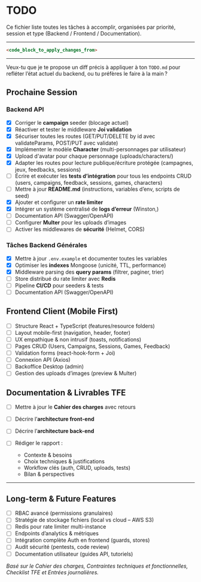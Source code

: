 # TODO

Ce fichier liste toutes les tâches à accomplir, organisées par priorité, session et type (Backend / Frontend / Documentation).

---



```markdown
<code_block_to_apply_changes_from>
```

---



Veux-tu que je te propose un diff précis à appliquer à ton `TODO.md` pour refléter l’état actuel du backend, ou tu préfères le faire à la main ?

## Prochaine Session

### Backend API

* [x] Corriger le **campaign** seeder (blocage actuel)
* [x] Réactiver et tester le middleware **Joi validation**
* [x] Sécuriser toutes les routes (GET/PUT/DELETE by id avec validateParams, POST/PUT avec validate)
* [x] Implémenter le modèle **Character** (multi-personnages par utilisateur)
* [x] Upload d'avatar pour chaque personnage (uploads/characters/)
* [x] Adapter les routes pour lecture publique/écriture protégée (campagnes, jeux, feedbacks, sessions)
* [ ] Écrire et exécuter les **tests d’intégration** pour tous les endpoints CRUD (users, campaigns, feedback, sessions, games, characters)
* [ ] Mettre à jour **README.md** (instructions, variables d’env, scripts de seed)
* [x] Ajouter et configurer un **rate limiter** 
* [x] Intégrer un système centralisé de **logs d’erreur** (Winston,)
* [ ] Documentation API (Swagger/OpenAPI)
* [ ] Configurer **Multer** pour les uploads d’images
* [ ] Activer les middlewares de **sécurité** (Helmet, CORS)

### Tâches Backend Générales

* [x] Mettre à jour `.env.example` et documenter toutes les variables
* [x] Optimiser les **indexes** Mongoose (unicité, TTL, performance)
* [x] Middleware parsing des **query params** (filtrer, paginer, trier)
* [ ] Store distribué du rate limiter avec **Redis**
* [ ] Pipeline **CI/CD** pour seeders & tests
* [ ] Documentation API (Swagger/OpenAPI)

## Frontend Client (Mobile First)

* [ ] Structure React + TypeScript (features/resource folders)
* [ ] Layout mobile-first (navigation, header, footer)
* [ ] UX empathique & non intrusif (toasts, notifications)
* [ ] Pages CRUD (Users, Campaigns, Sessions, Games, Feedback)
* [ ] Validation forms (react-hook-form + Joi)
* [ ] Connexion API (Axios)
* [ ] Backoffice Desktop (admin)
* [ ] Gestion des uploads d’images (preview & Multer)

## Documentation & Livrables TFE

* [ ] Mettre à jour le **Cahier des charges** avec retours
* [ ] Décrire l’**architecture front-end**
* [ ] Décrire l’**architecture back-end**
* [ ] Rédiger le rapport :

  * Contexte & besoins
  * Choix techniques & justifications
  * Workflow clés (auth, CRUD, uploads, tests)
  * Bilan & perspectives

---

## Long-term & Future Features

* [ ] RBAC avancé (permissions granulaires)
* [ ] Stratégie de stockage fichiers (local vs cloud – AWS S3)
* [ ] Redis pour rate limiter multi-instance
* [ ] Endpoints d’analytics & métriques
* [ ] Intégration complète Auth en frontend (guards, stores)
* [ ] Audit sécurité (pentests, code review)
* [ ] Documentation utilisateur (guides API, tutoriels)

*Basé sur le Cahier des charges, Contraintes techniques et fonctionnelles, Checklist TFE et Entrées journalières.*
